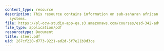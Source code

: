 ```yaml
---
content_type: resource
description: This resource contains information on sub-saharan african electric power
  systems.
file: https://ol-ocw-studio-app-qa.s3.amazonaws.com/courses/esd-342-advanced-system-architecture-spring-2006/267cf220d7739221ad2d5f7e21b9d3ce_steel.pdf
file_type: application/pdf
resourcetype: Document
title: steel.pdf
uid: 267cf220-d773-9221-ad2d-5f7e21b9d3ce
---
```

